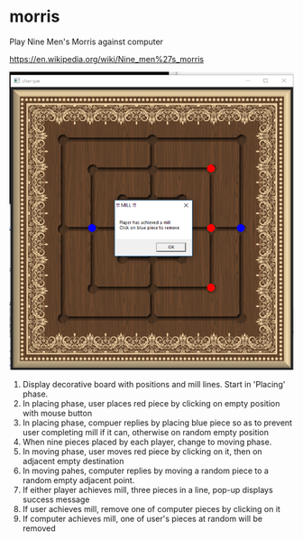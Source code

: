 # morris
Play Nine Men's Morris against computer

https://en.wikipedia.org/wiki/Nine_men%27s_morris

![screenshot](https://github.com/JamesBremner/morris/blob/master/doc/Capture.PNG)

1. Display decorative board with positions and mill lines.  Start in 'Placing' phase.
1. In placing phase, user places red piece by clicking on empty position with mouse button
2. In placing phase, compuer replies by placing blue piece so as to prevent user completing mill if it can, otherwise on random empty position
1. When nine pieces placed by each player, change to moving phase.
1. In moving phase, user moves red piece by clicking on it, then on adjacent empty destination
1. In moving pahes, computer replies by moving a random piece to a random empty adjacent point.
3. If either player achieves mill, three pieces in a line, pop-up displays success message
1. If user achieves mill, remove one of computer pieces by clicking on it
1. If computer achieves mill, one of user's pieces at random will be removed
